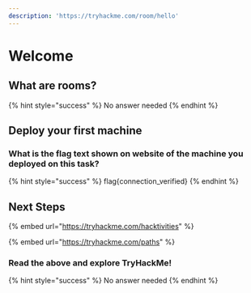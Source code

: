 ```yaml
---
description: 'https://tryhackme.com/room/hello'
---
```


# Welcome

## What are rooms?

{% hint style="success" %}
No answer needed
{% endhint %}

## Deploy your first machine

### What is the flag text shown on website of the machine you deployed on this task?

{% hint style="success" %}
flag{connection\_verified}
{% endhint %}

## Next Steps

{% embed url="https://tryhackme.com/hacktivities" %}

{% embed url="https://tryhackme.com/paths" %}

### Read the above and explore TryHackMe!

{% hint style="success" %}
No answer needed
{% endhint %}

